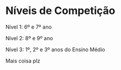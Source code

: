 Níveis de Competição
====================


Nível 1: 6º e 7º ano 

Nível 2: 8º e 9º ano

Nível 3: 1º, 2º e 3º anos do Ensino Médio 

Mais coisa plz
